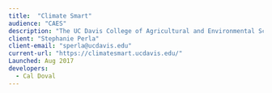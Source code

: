 ```yaml
---
title:  "Climate Smart"
audience: "CAES"
description: "The UC Davis College of Agricultural and Environmental Sciences International Programs Office shares agricultural knowledge and information with the world. We conduct training and workshops, develop research & extension projects, advise on curriculum development, sponsor global programs, offer educational opportunities, and guide capacity building."
client: "Stephanie Perla"
client-email: "sperla@ucdavis.edu"
current-url: "https://climatesmart.ucdavis.edu/"
Launched: Aug 2017
developers:
  - Cal Doval
---
```

